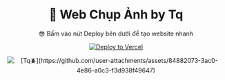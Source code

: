  <div align="center">

# 📂 Web Chụp Ảnh by Tq
😎 Bấm vào nút Deploy bên dưới để tạo website nhanh

[![Deploy to Vercel](https://vercel.com/button)](https://vercel.com/import/project?template=https://github.com/quan09876/binhchon2025)
</div>
<p align="center">
  <img src="![image](![image](https://github.com/user-attachments/assets/84882073-3ac0-4e86-a0c3-f3d938f49647)
)
" alt="[Tq🪲](https://github.com/user-attachments/assets/84882073-3ac0-4e86-a0c3-f3d938f49647)">
</p>
